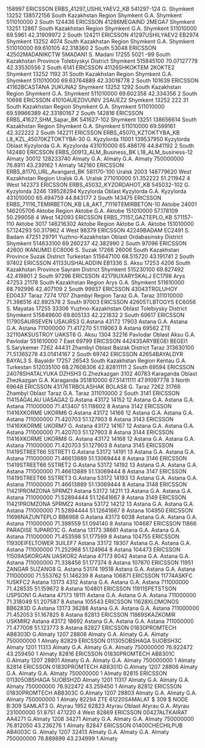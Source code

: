 158997 ERICSSON ERBS_41297_USHILYAEV2_KB 541297-124 G. Shymkent 13252 138572156 South Kazakhstan Region Shymkent G.A. Shymkent 511010000 2 South
124436 ERICSSON 41286MEGAIND 2MEGA7 Shymkent 13251 12867 South Kazakhstan Region Shymkent G.A. Shymkent 511010000 69.5961 42.31909972 2 South
124211 ERICSSON 41297USHILYAEV2 EB2974 Shymkent 13252 4074 South Kazakhstan Region Shymkent G.A. Shymkent 511010000 69.610105 42.318360 2 South
53048 ERICSSON 42502MADANIKCTW 5MADAN1 S. Madani 17255 5021 -99 South Kazakhstan Province Tolebiyskyi District Shymkent 515845100 70.07127778 42.33530556 2 South
6141 ERICSSON 41126SHKOKTEM 2KOKTE2 Shymkent 13252 1192 31 South Kazakhstan Region Shymkent G.A. Shymkent 511010000 69.63764889 42.33018778 2 South
101639 ERICSSON 41162BCASTANA 2UKUNA2 Shymkent 13252 1292 South Kazakhstan Region Shymkent G.A. Shymkent 511010000 69.602358 42.334356 2 South
10698 ERICSSON 41010AUEZOVUNIV 2SAUEZ2 Shymkent 13252 222 31 South Kazakhstan Region Shymkent G.A. Shymkent 511010000 69.59966389 42.33180167 2 South
142816 ERICSSON ERBS_41627_SHM_Sapar_BK 541627-102 Shymkent 13251 138656614 South Kazakhstan Region Shymkent G.A. Shymkent 511010000 69.599161 42.322222 2 South
142211 ERICSSON ERBS_45070_KZTOKTYBA_KB L8_KZL_45070KZTOKTYBA-30 G. Kyzylorda 11001 139537950 Kyzylorda Oblast Kyzylorda G.A. Kyzylorda 431010000 65.486176 44.841192 2 South
142480 ERICSSON ERBS_00913_ALM_Business_BK L18_ALM_business-12 Almaty 30012 128233740 Almaty G.A. Almaty G.A. Almaty 750000000 76.8911 43.239162 1 Almaty
142160 ERICSSON ERBS_81170_URL_Avangard_BK 581170-100 Uralsk 2003 148779620 West Kazakhstan Region Uralsk G.A. Uralsk 271010000 51.352222 51.211942 4 West
142373 ERICSSON ERBS_45032_KYZORDAHOT_KB 545032-102 G. Kyzylorda 3246 139528294 Kyzylorda Oblast Kyzylorda G.A. Kyzylorda 431010000 65.494759 44.843177 2 South
143475 ERICSSON ERBS_71116_TEMIRBETON_KB L8_AKT_71116TEMIRBETON-10 Aktobe 24001 146205706 Aktobe Region Aktobe G.A. Aktobe 151010000 57.178109 50.299058 4 West
142093 ERICSSON ERBS_71157_GAZTEPLO_KB 571157-110 Aktobe 3017 146216302 Aktobe Region Aktobe G.A. Aktobe 151010000 57.124293 50.317962 4 West
98379 ERICSSON 42249BADAM EC2491 S. Badam 47251 29791 Yuzhno-Kazakhstan Oblast Ordabasinsky District Shymkent 514633100 69.260237 42.382990 2 South
97096 ERICSSON 42600 IKANUMID EC6006 S. Suzak 17266 26006 South Kazakhstan Province Suzak District Turkestan 515647100 68.515720 43.191741 2 South
97402 ERICSSON 41133USHALADDIN EB1336 S. Aksu 17253 4206 South Kazakhstan Province Sayram District Shymkent 515230100 69.827492 42.419801 2 South
97296 ERICSSON 42179UXARYSKALJ EC1798 Arys 47253 21178 South Kazakhstan Region Arys G.A. Shymkent 511610000 68.792996 42.407109 2 South
99937 ERICSSON 43043TRGLUHOY ED0437 Taraz 7274 1707 Zhambyl Region Taraz G.A. Taraz 311010000 71.398516 42.892578 2 South
97003 ERICSSON 42605TLBTOGYS EC6056 S. Mayatas 17255 33306 Yuzhno-Kazakhstan Oblast Tolebiysky District Shymkent 515849600 69.805133 42.221832 2 South
69617 ERICSSON 11790SAURSEVEN USAURS3 G.Astana 43172 17903 Astana G.A. Astana G.A. Astana 711000000 71.417270 51.119063 8 Astana
69562 ZTE 32110AKSUSTROY UAKST6 G. Aksu 1304 32216 Pavlodar Oblast Aksu G.A. Pavlodar 551610000 7 East
69799 ERICSSON 44243SARYBEGEI BEGEI1 S.Sarykemer 7262 44431 Zhambyl Oblast Baizak District Taraz 313630100 71.51365278 43.01414167 2 South
69742 ERICSSON 42654BAYALDYR BAYAL3 S. Bayaldir 17257 26543 South Kazakhstan Region Kentau G.A. Turkestan 512035100 68.27608306 42.82811111 2 South
69594 ERICSSON 24078SHATALYUKA DZHSH3 G.Zhezkazgan 3102 40783 Karaganda Oblast Zhezkazgan G.A. Karaganda 351810000 67.51411111 47.91097778 3 North
69648 ERICSSON 43176TRBOLASHAK BOLAS8 G. Taraz 7262 31768 Zhambyl Oblast Taraz G.A. Taraz 311010000 2 South
3141 ERICSSON 11415AGALAU UASAGA2 G.Astana 43172 14152 12 Astana G.A. Astana G.A. Astana 711000000 71.413407 51.118602 8 Astana
3142 ERICSSON 11416XKORME UKORM6 G.Astana 43172 14166 12 Astana G.A. Astana G.A. Astana 711000000 71.420703 51.127903 8 Astana
3143 ERICSSON 11416XKORME UKORM7 G. Astana 43172 14167 12 Astana G.A. Astana G.A. Astana 711000000 71.420703 51.127903 8 Astana
3144 ERICSSON 11416XKORME UKORM8 G. Astana 43172 14168 12 Astana G.A. Astana G.A. Astana 711000000 71.420703 51.127903 8 Astana
3145 ERICSSON 11419STREET66 5STRET1 G.Astana 53172 14191 13 Astana G.A. Astana G.A. Astana 711000000 71.46613889 51.13069444 8 Astana
3146 ERICSSON 11419STREET66 5STRET2 G.Astana 53172 14192 13 Astana G.A. Astana G.A. Astana 711000000 71.46613889 51.13069444 8 Astana
3147 ERICSSON 11419STREET66 5STRET3 G.Astana 53172 14193 13 Astana G.A. Astana G.A. Astana 711000000 71.46613889 51.13069444 8 Astana
3148 ERICSSON 11421PROMZONA 5PRMZ1 Astana 53172 14211 13 Astana G.A. Astana G.A. Astana 711000000 71.52894444 51.12641667 8 Astana
3149 ERICSSON 11421PROMZONA 5PRMZ2 Astana 53172 14212 13 Astana G.A. Astana G.A. Astana 711000000 71.52894444 51.12641667 8 Astana
104950 ERICSSON 11696NAZUNTEPLO BB6968 G.Astana 43173 6038 Astana G.A. Astana G.A. Astana 711000000 71.398559 51.094140 8 Astana
104687 ERICSSON 11866 PARADISE 1UPARD1C G. Astana 13173 38661 Astana G.A. Astana G.A. Astana 711000000 71.453598 51.177599 8 Astana
104755 ERICSSON 11930EIFELTOWER 3UILEF7 Astana 33172 19307 Astana G.A. Astana G.A. Astana 711000000 71.252968 51.124964 8 Astana
104473 ERICSSON 11509ASKORGAN UASKOR2 Astana 47173 8042 Astana G.A. Astana G.A. Astana 711000000 71.338456 51.177374 8 Astana
107870 ERICSSON 11951 ZANGAR 5UZANG8 G. Astana 53174 19518 Astana G.A. Astana G.A. Astana 711000000 71.553762 51.146239 8 Astana
106871 ERICSSON 11774ASKFC 1USKFC2 Astana 13173 4312 Astana G.A. Astana G.A. Astana 711000000 71.428535 51.159672 8 Astana
104801 ERICSSON 11911SPETSTSON USPSON1 G.Astana 47173 19111 Astana G.A. Astana G.A. Astana 711000000 71.318049 51.207587 8 Astana
105543 ERICSSON 11628XLOMONOS BB6283D G.Astana 13173 36288 Astana G.A. Astana G.A. Astana 711000000 71.452053 51.167825 8 Astana
82813 ERICSSON 11869SKAZKOMIR USKMIR2 Astana 43172 18692 Astana G.A. Astana G.A. Astana 711000000 71.477008 51.123773 8 Astana
82827 ERICSSON 01830PROMTECH AB8303D G.Almaty 1207 28808 Almaty G.A. Almaty G.A. Almaty 750000000 1 Almaty
82829 ERICSSON 011305OBSHAGA 5UOBSH3C Almaty 1201 11313 Almaty G.A. Almaty G.A. Almaty 750000000 76.922472 43.259450 1 Almaty
82816 ERICSSON 01830PROMTECH AB8301C G.Almaty 1207 28801 Almaty G.A. Almaty G.A. Almaty 750000000 1 Almaty
82814 ERICSSON 01830PROMTECH AB8301D G.Almaty 1207 28806 Almaty G.A. Almaty G.A. Almaty 750000000 1 Almaty
82815 ERICSSON 011305OBSHAGA 5UOBSH2D Almaty 1201 11317 Almaty G.A. Almaty G.A. Almaty 750000000 76.922472 43.259450 1 Almaty
82812 ERICSSON 01830PROMTECH AB8303C G.Almaty 1207 28803 Almaty G.A. Almaty G.A. Almaty 750000000 1 Almaty
82294 ZTE 61220SAMALAT $ 309 $ NODE B:309 SAMLAT3 G. Atyrau 1952 62823 Atyrau Oblast Atyrau G.A. Atyrau 231000000 51.8751 47.1220 4 West
82869 ERICSSON 00427ALTKAIRAT AA4271 G.Almaty 1208 34271 Almaty G.A. Almaty G.A. Almaty 750000000 76.812050 43.236276 1 Almaty
82847 ERICSSON 01400CHECHILPUB AB4003C G. Almaty 1207 32413 Almaty G.A. Almaty G.A. Almaty 750000000 76.889899 43.234999 1 Almaty

